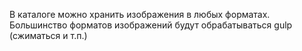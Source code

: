 В каталоге можно хранить изображения в любых форматах. Большинство форматов
изображений будут обрабатываться gulp (сжиматься и т.п.)